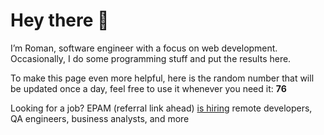 # Hey there 👋

I’m Roman, software engineer with a focus on web development. Occasionally, I do
some programming stuff and put the results here.

To make this page even more helpful, here is the random number that will be
updated once a day, feel free to use it whenever you need it: **76**

Looking for a job? EPAM (referral link ahead) [is hiring](https://epa.ms/RomanGusev) remote developers,
QA engineers, business analysts, and more
